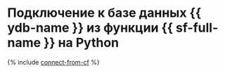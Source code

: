 # Подключение к базе данных {{ ydb-name }} из функции {{ sf-full-name }} на Python

{% include [connect-from-cf](../../_tutorials/serverless/connect-from-cf.md) %}